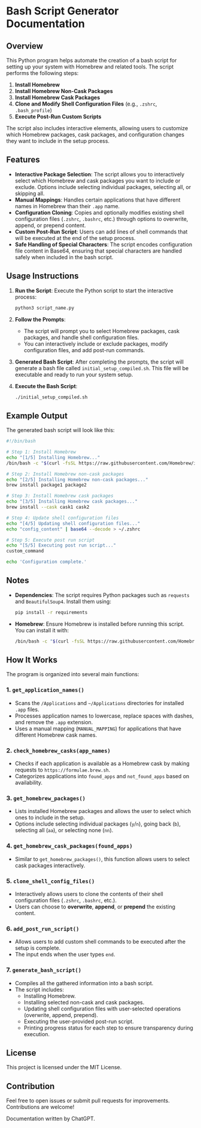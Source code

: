 # Bash Script Generator Documentation

## Overview

This Python program helps automate the creation of a bash script for setting up your system with Homebrew and related tools. The script performs the following steps:

1. **Install Homebrew**
2. **Install Homebrew Non-Cask Packages**
3. **Install Homebrew Cask Packages**
4. **Clone and Modify Shell Configuration Files** (e.g., `.zshrc`, `.bash_profile`)
5. **Execute Post-Run Custom Scripts**

The script also includes interactive elements, allowing users to customize which Homebrew packages, cask packages, and configuration changes they want to include in the setup process.

## Features

- **Interactive Package Selection**: The script allows you to interactively select which Homebrew and cask packages you want to include or exclude. Options include selecting individual packages, selecting all, or skipping all.
- **Manual Mappings**: Handles certain applications that have different names in Homebrew than their `.app` name.
- **Configuration Cloning**: Copies and optionally modifies existing shell configuration files (`.zshrc`, `.bashrc`, etc.) through options to overwrite, append, or prepend content.
- **Custom Post-Run Script**: Users can add lines of shell commands that will be executed at the end of the setup process.
- **Safe Handling of Special Characters**: The script encodes configuration file content in Base64, ensuring that special characters are handled safely when included in the bash script.


## Usage Instructions

1. **Run the Script**: Execute the Python script to start the interactive process:
   ```sh
   python3 script_name.py
   ```

2. **Follow the Prompts**:
   - The script will prompt you to select Homebrew packages, cask packages, and handle shell configuration files.
   - You can interactively include or exclude packages, modify configuration files, and add post-run commands.

3. **Generated Bash Script**: After completing the prompts, the script will generate a bash file called `initial_setup_compiled.sh`. This file will be executable and ready to run your system setup.

4. **Execute the Bash Script**:
   ```sh
   ./initial_setup_compiled.sh
   ```

## Example Output

The generated bash script will look like this:

```bash
#!/bin/bash

# Step 1: Install Homebrew
echo "[1/5] Installing Homebrew..."
/bin/bash -c "$(curl -fsSL https://raw.githubusercontent.com/Homebrew/install/HEAD/install.sh)"

# Step 2: Install Homebrew non-cask packages
echo "[2/5] Installing Homebrew non-cask packages..."
brew install package1 package2

# Step 3: Install Homebrew cask packages
echo "[3/5] Installing Homebrew cask packages..."
brew install --cask cask1 cask2

# Step 4: Update shell configuration files
echo "[4/5] Updating shell configuration files..."
echo "config_content" | base64 --decode > ~/.zshrc

# Step 5: Execute post run script
echo "[5/5] Executing post run script..."
custom_command

echo 'Configuration complete.'
```

## Notes

- **Dependencies**: The script requires Python packages such as `requests` and `BeautifulSoup4`. Install them using:
  ```sh
  pip install -r requirements
  ```

- **Homebrew**: Ensure Homebrew is installed before running this script. You can install it with:
  ```sh
  /bin/bash -c "$(curl -fsSL https://raw.githubusercontent.com/Homebrew/install/HEAD/install.sh)"
  ```


## How It Works

The program is organized into several main functions:

### 1. `get_application_names()`

- Scans the `/Applications` and `~/Applications` directories for installed `.app` files.
- Processes application names to lowercase, replace spaces with dashes, and remove the `.app` extension.
- Uses a manual mapping (`MANUAL_MAPPING`) for applications that have different Homebrew cask names.

### 2. `check_homebrew_casks(app_names)`

- Checks if each application is available as a Homebrew cask by making requests to `https://formulae.brew.sh`.
- Categorizes applications into `found_apps` and `not_found_apps` based on availability.

### 3. `get_homebrew_packages()`

- Lists installed Homebrew packages and allows the user to select which ones to include in the setup.
- Options include selecting individual packages (`y`/`n`), going back (`b`), selecting all (`aa`), or selecting none (`nn`).

### 4. `get_homebrew_cask_packages(found_apps)`

- Similar to `get_homebrew_packages()`, this function allows users to select cask packages interactively.

### 5. `clone_shell_config_files()`

- Interactively allows users to clone the contents of their shell configuration files (`.zshrc`, `.bashrc`, etc.).
- Users can choose to **overwrite**, **append**, or **prepend** the existing content.

### 6. `add_post_run_script()`

- Allows users to add custom shell commands to be executed after the setup is complete.
- The input ends when the user types `end`.

### 7. `generate_bash_script()`

- Compiles all the gathered information into a bash script.
- The script includes:
  - Installing Homebrew.
  - Installing selected non-cask and cask packages.
  - Updating shell configuration files with user-selected operations (overwrite, append, prepend).
  - Executing the user-provided post-run script.
  - Printing progress status for each step to ensure transparency during execution.

## License

This project is licensed under the MIT License.

## Contribution

Feel free to open issues or submit pull requests for improvements. Contributions are welcome!



Documentation written by ChatGPT.
